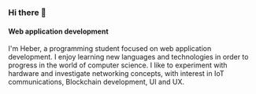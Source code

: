 ### Hi there 👋
#### Web application development

I'm Heber, a programming student focused on web application development.
I enjoy learning new languages and technologies in order to progress in the world of computer science.
I like to experiment with hardware and investigate networking concepts, with interest in IoT communications, Blockchain development, UI and UX.
